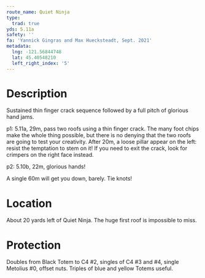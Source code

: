 ```yaml
---
route_name: Quiet Ninja
type:
  trad: true
yds: 5.11a
safety: ''
fa: 'Yannick Gingras and Max Huecksteadt, Sept. 2021'
metadata:
  lng: -121.56844748
  lat: 45.40548210
  left_right_index: '5'
---
```

# Description
Sustained thin finger crack sequence followed by a full pitch of glorious hand jams.

p1: 5.11a, 29m, pass two roofs using a thin finger crack. The many foot chips make the whole thing possible, but there is no denying that the two roofs are going to test your creativity. After 20m, a loose pillar appear on the left: resist the temptation to stem on it! If you need to exit the crack, look for crimpers on the right face instead.

p2: 5.10b, 22m, glorious hands!

A single 60m will get you down, barely. Tie knots!

# Location
About 20 yards left of Quiet Ninja. The huge first roof is impossible to miss.

# Protection
Doubles from Black Totem to C4 #2, singles of C4 #3 and #4, single Metolius #0, offset nuts. Triples of blue and yellow Totems useful.
